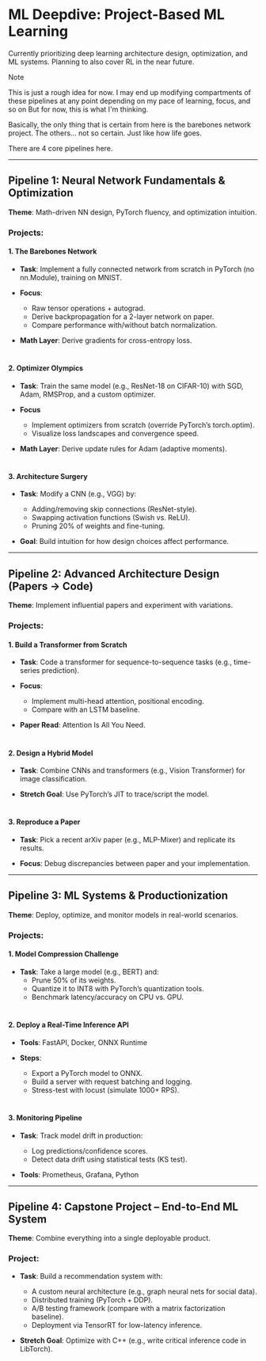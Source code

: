 # ML Deepdive: Project-Based ML Learning

Currently prioritizing deep learning architecture design, optimization, and ML systems. Planning to also cover RL in the near future.

> [!NOTE]
> This is just a rough idea for now. I may end up modifying compartments of these pipelines at any point depending on my pace of learning, focus, and so on But for now, this is what I'm thinking.
>
> Basically, the only thing that is certain from here is the barebones network project. The others... not so certain. Just like how life goes.

There are 4 core pipelines here.

---

## Pipeline 1: Neural Network Fundamentals & Optimization

**Theme**: Math-driven NN design, PyTorch fluency, and optimization intuition.

### Projects:

#### 1. The Barebones Network

- **Task**: Implement a fully connected network from scratch in PyTorch (no nn.Module), training on MNIST.

- **Focus**:
    - Raw tensor operations + autograd.
    - Derive backpropagation for a 2-layer network on paper.
    - Compare performance with/without batch normalization.

- **Math Layer**: Derive gradients for cross-entropy loss.

#

#### 2. Optimizer Olympics

- **Task**: Train the same model (e.g., ResNet-18 on CIFAR-10) with SGD, Adam, RMSProp, and a custom optimizer.

- **Focus**
    - Implement optimizers from scratch (override PyTorch’s torch.optim).
    - Visualize loss landscapes and convergence speed.

- **Math Layer**: Derive update rules for Adam (adaptive moments).

#

#### 3. Architecture Surgery

- **Task**: Modify a CNN (e.g., VGG) by:
    - Adding/removing skip connections (ResNet-style).
    - Swapping activation functions (Swish vs. ReLU).
    - Pruning 20% of weights and fine-tuning.

- **Goal**: Build intuition for how design choices affect performance.

---

## Pipeline 2: Advanced Architecture Design (Papers → Code)

**Theme**: Implement influential papers and experiment with variations.

### Projects:

#### 1. Build a Transformer from Scratch

- **Task**: Code a transformer for sequence-to-sequence tasks (e.g., time-series prediction).

- **Focus**:
    - Implement multi-head attention, positional encoding.
    - Compare with an LSTM baseline.

- **Paper Read**: Attention Is All You Need.

#

#### 2. Design a Hybrid Model

- **Task**: Combine CNNs and transformers (e.g., Vision Transformer) for image classification.

- **Stretch Goal**: Use PyTorch’s JIT to trace/script the model.

#

#### 3. Reproduce a Paper

- **Task**: Pick a recent arXiv paper (e.g., MLP-Mixer) and replicate its results.

- **Focus**: Debug discrepancies between paper and your implementation.

---

## Pipeline 3: ML Systems & Productionization

**Theme**: Deploy, optimize, and monitor models in real-world scenarios.

### Projects:

#### 1. Model Compression Challenge

- **Task**: Take a large model (e.g., BERT) and:
    - Prune 50% of its weights.
    - Quantize it to INT8 with PyTorch’s quantization tools.
    - Benchmark latency/accuracy on CPU vs. GPU.

#

#### 2. Deploy a Real-Time Inference API

- **Tools**: FastAPI, Docker, ONNX Runtime

- **Steps**:
    - Export a PyTorch model to ONNX.
    - Build a server with request batching and logging.
    - Stress-test with locust (simulate 1000+ RPS).

#

#### 3. Monitoring Pipeline

- **Task**: Track model drift in production:
    - Log predictions/confidence scores.
    - Detect data drift using statistical tests (KS test).

- **Tools**: Prometheus, Grafana, Python

---

## Pipeline 4: Capstone Project – End-to-End ML System

**Theme**: Combine everything into a single deployable product.

### Project:

- **Task**: Build a recommendation system with:
    - A custom neural architecture (e.g., graph neural nets for social data).
    - Distributed training (PyTorch + DDP).
    - A/B testing framework (compare with a matrix factorization baseline).
    - Deployment via TensorRT for low-latency inference.

- **Stretch Goal**: Optimize with C++ (e.g., write critical inference code in LibTorch).
